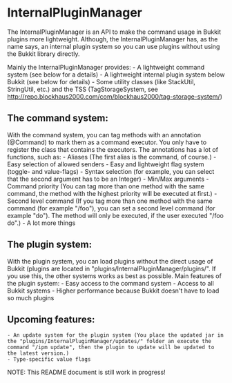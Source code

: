 InternalPluginManager
=====================

The InternalPluginManager is an API to make the command usage in Bukkit plugins more lightweight. Although, the InternalPluginManager has, as the name says, an internal plugin system so you can use plugins without using the Bukkit library directly.

Mainly the InternalPluginManager provides:
	- A lightweight command system (see below for a details)
	- A lightweight internal plugin system below Bukkit (see below for details)
	- Some utility classes (like StackUtil, StringUtil, etc.) and the TSS (TagStorageSystem, see http://repo.blockhaus2000.com/com/blockhaus2000/tag-storage-system/)


The command system:
-------------------
With the command system, you can tag methods with an annotation (@Command) to mark them as a command executor. You only have to register the class that contains the executors.
The annotations has a lot of functions, such as:
	- Aliases (The first alias is the command, of course.)
	- Easy selection of allowed senders
	- Easy and lightweight flag system (toggle- and value-flags)
	- Syntax selection (for example, you can select that the second argument has to be an Integer)
	- Min/Max arguments
	- Command priority (You can tag more than one method with the same command, the method with the highest priority will be executed at first.)
	- Second level command (If you tag more than one method with the same command (for example "/foo"), you can set a second level command (for example "do"). The method will only be executed, if the user executed "/foo do".)
	- A lot more things


The plugin system:
------------------
With the plugin system, you can load plugins without the direct usage of Bukkit (plugins are located in "plugins/InternalPluginManager/plugins/". If you use this, the other systems works as best as possible.
Main features of the plugin system:
	- Easy access to the command system
	- Access to all Bukkit systems
	- Higher performance because Bukkit doesn't have to load so much plugins


Upcoming features:
------------------
	- An update system for the plugin system (You place the updated jar in the "plugins/InternalPluginManager/updates/" folder an execute the command "/ipm update", then the plugin to update will be updated to the latest version.)
	- Type-specific value flags


NOTE: This README document is still work in progress!
